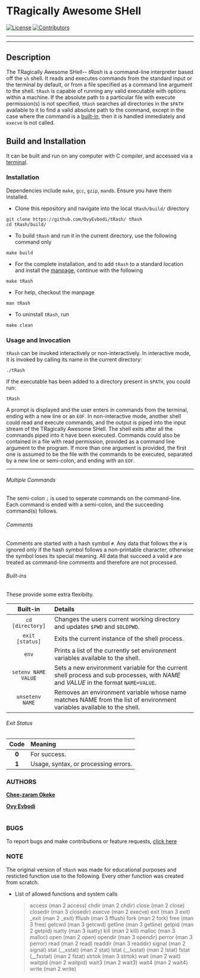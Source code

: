 # TRagically Awesome SHell

[![License][license-badge]][license]
[![Contributors][contributors-badge]][contributors]

---

---

## Description

The TRagically Awesome SHell-- _tRash_ is a command-line interpreter based off the `sh` shell.
It reads and executes commands from the standard input or the terminal by default,
or from a file specified as a command line argument to the shell.
`tRash` is capable of running any valid executable with options within a machine.
If the absolute path to a particular file with execute permission(s) is not specified,
`tRash` searches all directories in the `$PATH` available to it to find a valid
absolute path to the command, except in the case where the command is a <a href="#built-ins">built-in</a>,
then it is handled immediately and `execve` is not called.<br>

## Build and Installation

It can be built and run on any computer with C compiler, and accessed via a [terminal](https://ubuntu.com/tutorials/command-line-for-beginners).

### Installation

Dependencies include `make`, `gcc`, `gzip`, `mandb`. Ensure you have them installed.

- Clone this repository and navigate into the local `tRash/build/` directory

```shell
git clone https://github.com/OvyEvbodi/tRash/ tRash
cd tRash/build/
```

- To build `tRash` and run it in the current directory, use the following command only

```shell
make build
```

- For the complete installation, and to add `tRash` to a standard location and install
  the [manpage](https://en.wikipedia.org/wiki/Man_page), continue with the following

```shell
make tRash
```

- For help, checkout the manpage

```shell
man tRash
```

- To uninstall `tRash`, run

```shell
make clean
```

### Usage and Invocation

`tRash` can be invoked interactively or non-interactively.
In interactive mode, it is invoked by calling its name in the current directory:

```shell
./tRash
```

If the executable has been added to a directory present in `$PATH`, you could run:

```shell
tRash
```

A prompt is displayed and the user enters in commands from the terminal, ending with a new line or an `EOF`.
In non-interactive mode, another shell could read and execute commands, and the output
is piped into the input stream of the TRagically Awesome SHell.
The shell exits after all the commands piped into it have been executed.
Commands could also be contained in a file with read permission, provided as a command line argument to the program.
If more than one argument is provided, the first one is assumed to be the file
with the commands to be executed, separated by a new line or semi-colon, and ending with an `EOF`.

---

###### Multiple Commands

The semi-colon `;` is used to seperate commands on the command-line.
Each command is ended with a semi-colon, and the succeeding command(s) follows.

###### Comments

Comments are started with a hash symbol `#`. Any data that follows the `#` is ignored
only if the hash symbol follows a non-printable character, otherwise the symbol loses its special meaning.
All data that succeed a valid `#` are treated as command-line comments and therefore are not processed.
<a id="built-in"></a>

###### Built-ins

These provide some extra flexibilty.

|      Built-in       | Details                                                                                                                              |
| :-----------------: | :----------------------------------------------------------------------------------------------------------------------------------- |
|  `cd [directory]`   | Changes the users current working directory and updates `$PWD` and `$OLDPWD`.                                                        |
|   `exit [status]`   | Exits the current instance of the shell process.                                                                                     |
|        `env`        | Prints a list of the currently set environment variables available to the shell.                                                     |
| `setenv NAME VALUE` | Sets a new environment variable for the current shell process and sub processes, with _NAME_ and _VALUE_ in the format `NAME=VALUE`. |
|   `unsetenv NAME`   | Removes an environment variable whose name matches NAME from the list of environment variables available to the shell.               |

###### Exit Status

| Code  | Meaning                              |
| :---: | :----------------------------------- |
| **0** | For success.                         |
| **1** | Usage, syntax, or processing errors. |

### AUTHORS

[**Chee-zaram Okeke**](https://github.com/chee-zaram)

[**Ovy Evbodi**](https://github.com/OvyEvbodi)
<br><br>

### BUGS

To report bugs and make contributions or feature requests, [click here](https://github.com/OvyEvbodi/simple_shell/issues)

### NOTE

The original version of `tRash` was made for educational purposes and resticted function use to the following.
Every other function was created from scratch.

- List of allowed functions and system calls
  > access (man 2 access)
  > chdir (man 2 chdir)
  > close (man 2 close)
  > closedir (man 3 closedir)
  > execve (man 2 execve)
  > exit (man 3 exit)
  > \_exit (man 2 \_exit)
  > fflush (man 3 fflush)
  > fork (man 2 fork)
  > free (man 3 free)
  > getcwd (man 3 getcwd)
  > getline (man 3 getline)
  > getpid (man 2 getpid)
  > isatty (man 3 isatty)
  > kill (man 2 kill)
  > malloc (man 3 malloc)
  > open (man 2 open)
  > opendir (man 3 opendir)
  > perror (man 3 perror)
  > read (man 2 read)
  > readdir (man 3 readdir)
  > signal (man 2 signal)
  > stat (\_\_xstat) (man 2 stat)
  > lstat (\_\_lxstat) (man 2 lstat)
  > fstat (\_\_fxstat) (man 2 fstat)
  > strtok (man 3 strtok)
  > wait (man 2 wait)
  > waitpid (man 2 waitpid)
  > wait3 (man 2 wait3)
  > wait4 (man 2 wait4)
  > write (man 2 write)

[license-badge]: https://img.shields.io/github/license/chee-zaram/monty
[license]: https://github.com/OvyEvbodi/tRash/blob/master/LICENSE
[contributors-badge]: https://img.shields.io/github/contributors/OvyEvbodi/tRash
[contributors]: https://github.com/OvyEvbodi/simple_shell/graphs/contributors
